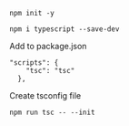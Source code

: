 `npm init -y`

`npm i typescript --save-dev`

Add to package.json

```
"scripts": {
    "tsc": "tsc"
  },
```

Create tsconfig file

`npm run tsc -- --init`

